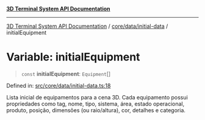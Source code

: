 [**3D Terminal System API Documentation**](../../../../README.md)

***

[3D Terminal System API Documentation](../../../../README.md) / [core/data/initial-data](../README.md) / initialEquipment

# Variable: initialEquipment

> `const` **initialEquipment**: `Equipment`[]

Defined in: [src/core/data/initial-data.ts:18](https://github.com/Dicommunitas/ThreeJS_Terminal_3D2/blob/894502f47f0ff64fee1a1aeae66790ab4080c55e/src/core/data/initial-data.ts#L18)

Lista inicial de equipamentos para a cena 3D.
Cada equipamento possui propriedades como tag, nome, tipo, sistema, área, estado operacional,
produto, posição, dimensões (ou raio/altura), cor, detalhes e categoria.
